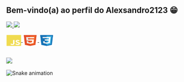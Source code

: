 ## Bem-vindo(a) ao perfil do Alexsandro2123 😁

 <div>
  <a href="https://github.com/Alexasndro2123">
  <img height="180em" src="https://github-readme-stats.vercel.app/api?username=Alexsandro&show_icons=true&theme=tokyonight&include_all_commits=true&count_private=true"/>
  <img height="180em" src="https://github-readme-stats.vercel.app/api/top-langs/?username=Alexsandro2123&layout=compact&langs_count=6&theme=tokyonight"/>
</div>
<div style="display: inline_block"><br>
  <img align="center" alt="Js" height="30" width="40" src="https://raw.githubusercontent.com/devicons/devicon/master/icons/javascript/javascript-plain.svg">
  <img align="center" alt="HTML" height="30" width="40" src="https://raw.githubusercontent.com/devicons/devicon/master/icons/html5/html5-original.svg">
  <img align="center" alt="CSS" height="30" width="40" src="https://raw.githubusercontent.com/devicons/devicon/master/icons/css3/css3-original.svg">
</div>
 
 <br>
  
<a href=https://www.linkedin.com/in/alex-dias-francisco-b805381b2/ target="_blank"><img src="https://img.shields.io/badge/-LinkedIn-%230077B5?style=for-the-badge&logo=linkedin&logoColor=white" target="_blank"></a>

 
<div> 

 
   ![Snake animation](https://github.com/Alexsandro2123/Alexsandro2123/blob/output/github-contribution-grid-snake.svg)

</div>
